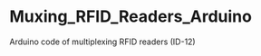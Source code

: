 Muxing_RFID_Readers_Arduino
===========================

Arduino code of multiplexing RFID readers (ID-12) 
